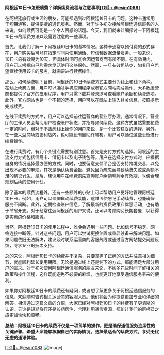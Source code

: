 **阿根廷10日卡怎麽續費？详解续费流程与注意事项[[TG💪+ @esim1088](https://t.me/s/esim1088)]**

在阿根廷旅行或生活的朋友，可能都遇到过阿根廷10日卡的问题。这种卡通常用于短期游客，提供便捷的通讯服务。然而，对于许多初次接触阿根廷通信服务的人来说，如何续费可能是一个令人困惑的话题。今天，我们就来详细探讨一下阿根廷10日卡的续费方法以及需要注意的一些事项。

首先，让我们了解一下阿根廷10日卡的基本情况。这种卡通常以预付费的形式存在，用户购买后可以在指定时间内使用通话、短信和数据流量服务。一般来说，10日卡的有效期为10天，但具体时间可能会因运营商而有所不同。在有效期内，用户可以根据自己的需求灵活使用这些服务。然而，一旦有效期结束，如果用户希望继续使用该卡的服务，就需要进行续费操作。

那么，如何续费呢？目前，阿根廷的10日卡续费方式主要分为线上和线下两种。在线上续费方面，用户可以通过手机应用程序或者官方网站完成操作。大多数运营商都提供了官方的应用程序，用户只需下载并登录即可查看账户余额和续费选项。此外，官方网站也是一个不错的选择，用户可以在网站上输入相关信息，按照提示完成续费。

在线下续费的方式中，用户可以选择前往运营商的营业厅办理。通常情况下，营业厅的工作人员会帮助用户检查账户状态，并指导如何续费。这种方式虽然需要花费一定的时间，但对于不熟悉线上操作的用户来说，是一个比较稳妥的选择。另外，在一些大型商场或便利店内，也可能设有自助终端机，用户可以通过这些设备进行续费操作。

在进行续费时，有几个关键点需要特别注意。首先是支付方式的选择。阿根廷的主流支付方式包括信用卡、借记卡以及电子钱包等。用户在选择支付方式时，应根据自身的情况选择最方便的方式。同时，也要留意支付平台是否支持跨境交易，以免出现不必要的麻烦。其次是确认续费金额，避免因为疏忽而导致续费失败或余额不足的情况发生。最后，建议用户在续费前先查询账户余额和剩余有效期，以便合理规划后续的使用计划。

除了基本的续费流程外，还有一些额外的小贴士可以帮助用户更好地管理阿根廷10日卡。例如，用户可以设置自动续费功能，这样即使忘记手动续费，也能确保服务不间断。此外，定期检查账户信息，了解最新的资费政策和优惠活动，也有助于节省开支。对于经常往返阿根廷的用户来说，还可以考虑购买长期套餐，以获得更实惠的价格和服务。

当然，阿根廷10日卡的使用过程中，难免会遇到一些问题。比如信号不稳定、网络连接中断等。针对这些问题，用户可以尝试更换位置或重启设备来解决问题。如果问题依旧无法解决，建议及时联系运营商的客服热线或通过官方网站提交问题反馈，寻求专业的技术支持。

总的来说，阿根廷10日卡的续费并不复杂，只要掌握了正确的方法并注意相关细节，就能顺利延长使用期限。无论是通过线上还是线下的方式，都能满足大部分用户的需求。对于初次使用阿根廷通信服务的朋友来说，不妨多花些时间了解相关的政策和操作流程，这样既能避免不必要的麻烦，也能更好地享受通信服务带来的便利。

如果你对阿根廷10日卡的续费还有疑问，或者想了解更多关于阿根廷通信服务的信息，欢迎随时咨询相关运营商的客服人员。他们将会为你提供更加专业和详细的解答。相信通过这篇文章的介绍，大家已经对阿根廷10日卡的续费有了更清晰的认识。无论是短期旅行还是长期居住，合理利用通信资源，都能让我们的阿根廷之旅更加愉快和顺畅。

**总结：阿根廷10日卡的续费不仅是一项简单的操作，更是确保通信服务连续性的关键步骤。希望大家能够根据自己的实际情况，选择最适合的续费方式，享受无忧无虑的通讯体验。**

[[TG💪+ @esim1088](https://t.me/s/esim1088) ![Image](https://i.postimg.cc/4NQfJmqS/Snipaste-2025-05-13-00-14-12.png)]